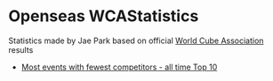 # Openseas WCAStatistics

Statistics made by Jae Park based on official [World Cube Association](https://www.worldcubeassociation.org) results

- [Most events with fewest competitors - all time Top 10](https://github.com/openseasgmail/WCAstuff/edit/master/MostEventsPerPeople/Results/alltime.md)

